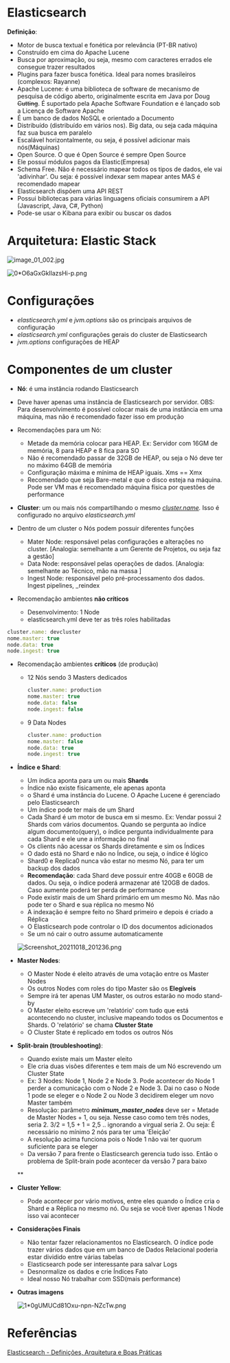 # Elasticsearch

**Definição**:

- Motor de busca textual e fonética por relevância (PT-BR nativo)
- Construído em cima do Apache Lucene
- Busca por aproximação, ou seja, mesmo com caracteres errados ele consegue trazer resultados
- Plugins para fazer busca fonética. Ideal para nomes brasileiros (complexos: Rayanne)
- Apache Lucene: é uma biblioteca de software de mecanismo de pesquisa de código aberto, originalmente escrita em Java por Doug ~~Cutting~~. É suportado pela Apache Software Foundation e é lançado sob a Licença de Software Apache
- É um banco de dados NoSQL e orientado a Documento
- Distribuído (distribuído em vários nos). Big data, ou seja cada máquina faz sua busca em paralelo
- Escalável horizontalmente, ou seja, é possível adicionar mais nós(Máquinas)
- Open Source. O que é Open Source é sempre Open Source
- Ele possuí módulos pagos da Elastic(Empresa)
- Schema Free. Não é necessário mapear todos os tipos de dados, ele vai 'adivinhar'. Ou seja: é possível indexar sem mapear antes MAS é recomendado mapear
- Elasticsearch dispõem uma API REST
- Possui bibliotecas para várias linguagens oficiais consumirem a API (Javascript, Java, C#, Python)
- Pode-se usar o Kibana para exibir ou buscar os dados

# Arquitetura: Elastic Stack

![image_01_002.jpg](https://s3-us-west-2.amazonaws.com/secure.notion-static.com/9a8a6609-8a2d-4a80-ab12-0a8d8e4290c6/image_01_002.jpg)

![0*O6aGxGkIlazsHi-p.png](https://s3-us-west-2.amazonaws.com/secure.notion-static.com/dda48e81-0932-408c-826d-deda9a291050/0O6aGxGkIlazsHi-p.png)

# Configurações

- *elasticsearch.yml* e *jvm.options* são os principais arquivos de configuração
- *elasticsearch.yml*  configurações gerais do cluster de Elasticsearch
- *jvm.options* configurações de HEAP

# Componentes de um cluster

- **Nó**: é uma instância rodando Elasticsearch
- Deve haver apenas uma instância de Elasticsearch por servidor. OBS: Para desenvolvimento é possível colocar mais de uma instância em uma máquina, mas não é recomendado fazer isso em produção
- Recomendações para um Nó:
    - Metade da memória colocar para HEAP. Ex: Servidor com 16GM de memória, 8 para HEAP e 8 fica para SO
    - Não é recomendado passar de 32GB de HEAP, ou seja o Nó deve ter no máximo 64GB de memória
    - Configuração máxima e mínima de HEAP iguais. Xms == Xmx
    - Recomendado que seja Bare-metal e que o disco esteja na máquina. Pode ser VM mas é recomendado máquina física por questões de performance

- **Cluster**: um ou mais nós compartilhando o mesmo *[cluster.name](http://cluster.name).* Isso é configurado no arquivo *elasticsearch.yml*
- Dentro de um cluster o Nós podem possuir diferentes funções
    - Mater Node: responsável pelas configurações e alterações no cluster. [Analogia: semelhante a um Gerente de Projetos, ou seja faz a gestão]
    - Data Node: responsável pelas operações de dados. [Analogia: semelhante ao Técnico, mão na massa ]
    - Ingest Node: responsável pelo pré-processamento dos dados. Ingest pipelines, _reindex
    
- Recomendação ambientes **não críticos**
    - Desenvolvimento: 1 Node
    - elasticsearch.yml deve ter as três roles habilitadas

```jsx
cluster.name: devcluster
nome.master: true
node.data: true
node.ingest: true
```

- Recomendação ambientes  **críticos** (de produção)
    - 12 Nós sendo 3 Masters dedicados
        
        ```jsx
        cluster.name: production
        nome.master: true
        node.data: false
        node.ingest: false
        ```
        
    - 9 Data Nodes
        
        ```jsx
        cluster.name: production
        nome.master: false
        node.data: true
        node.ingest: true
        ```
        
- **Índice e Shard**:
    - Um índica aponta para um ou mais **Shards**
    - Índice não existe fisicamente, ele apenas aponta
    - o Shard é uma instância do Lucene. O Apache Lucene é gerenciado pelo Elasticsearch
    - Um índice pode ter mais de um Shard
    - Cada Shard é um motor de busca em si mesmo. Ex: Vendar possui 2 Shards com vários documentos. Quando se pergunta ao índice algum documento(query), o índice pergunta individualmente para cada Shard e ele une a informação no final
    - Os clients não acessar os Shards diretamente e sim os Índices
    - O dado está no Shard e não no Índice, ou seja, o índice é lógico
    - Shard0 e Replica0 nunca vão estar no mesmo Nó, para ter um backup dos dados
    - **Recomendação**: cada Shard deve possuir entre 40GB e 60GB de dados. Ou seja, o índice poderá armazenar até 120GB de dados. Caso aumente poderá ter perda de performance
    - Pode existir mais de um Shard primário em um mesmo Nó. Mas não pode ter o Shard e sua réplica no mesmo Nó
    - A indexação é sempre feito no Shard primeiro e depois é criado a Réplica
    - O Elasticsearch pode controlar o ID dos documentos adicionados
    - Se um nó cair o outro assume automaticamente
    
    ![Screenshot_20211018_201236.png](https://s3-us-west-2.amazonaws.com/secure.notion-static.com/9e336ca0-79ea-4d1e-b122-4b56e5a9c6c4/Screenshot_20211018_201236.png)
    
- **Master Nodes**:
    - O Master Node é eleito através de uma votação entre os Master Nodes
    - Os outros Nodes com roles do tipo Master são os **Elegíveis**
    - Sempre irá ter apenas UM Master, os outros estarão no modo stand-by
    - O Master eleito escreve um 'relatório' com tudo que está acontecendo no cluster, inclusive mapeando todos os Documentos e Shards. O 'relatório' se chama **Cluster State**
    - O Cluster State é replicado em todos os outros Nós
- **Split-brain (troubleshooting)**:
    - Quando existe mais um Master eleito
    - Ele cria duas visões diferentes e tem mais de um Nó escrevendo um Cluster State
    - Ex: 3 Nodes: Node 1, Node 2 e Node  3. Pode acontecer do Node 1 perder a comunicação com o Node 2 e Node 3. Dai no caso o Node 1 pode se eleger e o Node 2 ou Node 3 decidirem eleger um novo Master também
    - Resolução: parâmetro ***minimum_master_nodes*** deve ser = Metade de Master Nodes + 1, ou seja. Nesse caso como tem três nodes, seria 2. 3/2 = 1,5 + 1 = 2,5 .. ignorando a virgual  seria 2. Ou seja: É necessário no mínimo 2 nós para ter uma 'Eleição'
    - A resolução acima funciona pois o Node 1 não vai ter quorum suficiente para se eleger
    - Da versão 7 para frente o Elasticsearch gerencia tudo isso. Então o problema de Split-brain pode acontecer da versão 7 para baixo
    
     **
    
- **Cluster Yellow**:
    - Pode acontecer por vário motivos, entre eles quando o Índice cria o Shard e a Réplica no mesmo nó. Ou seja se você tiver apenas 1 Node isso vai acontecer
    
- **Considerações Finais**
    - Não tentar fazer relacionamentos no Elasticsearch. O índice pode trazer vários dados que em um banco de Dados Relacional poderia estar dividido entre várias tabelas
    - Elasticsearch pode ser interessante para salvar Logs
    - Desnormalize os dados e crie Índices Fato
    - Ideal nosso Nó trabalhar com SSD(mais performance)
    
- **Outras imagens**
    
    ![1*0gUMUCd81Oxu-npn-NZcTw.png](https://s3-us-west-2.amazonaws.com/secure.notion-static.com/ee1d7bdf-f971-4000-9d5e-b23c5a517683/10gUMUCd81Oxu-npn-NZcTw.png)
    

# Referências

[Elasticsearch - Definições, Arquitetura e Boas Práticas](https://www.youtube.com/watch?v=-fAq1B81nRI)

